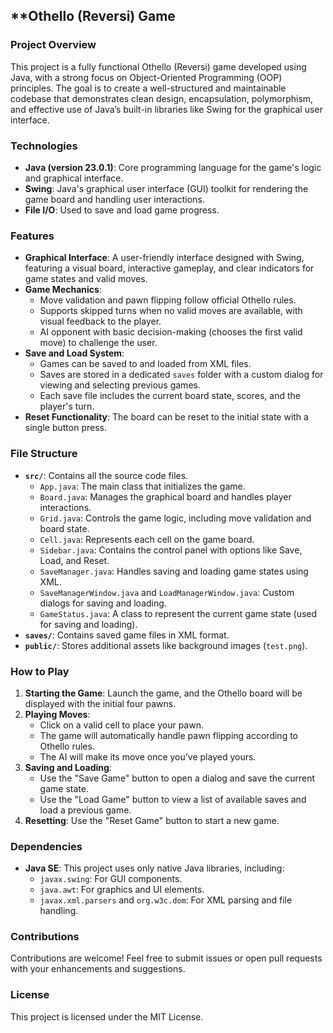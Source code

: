 ## **Othello (Reversi) Game

### **Project Overview**
This project is a fully functional Othello (Reversi) game developed using Java, with a strong focus on Object-Oriented Programming (OOP) principles. The goal is to create a well-structured and maintainable codebase that demonstrates clean design, encapsulation, polymorphism, and effective use of Java’s built-in libraries like Swing for the graphical user interface.

### Technologies

- **Java (version 23.0.1)**: Core programming language for the game's logic and graphical interface.
- **Swing**: Java's graphical user interface (GUI) toolkit for rendering the game board and handling user interactions.
- **File I/O**: Used to save and load game progress.

### **Features**
- **Graphical Interface**: A user-friendly interface designed with Swing, featuring a visual board, interactive gameplay, and clear indicators for game states and valid moves.
- **Game Mechanics**:
  - Move validation and pawn flipping follow official Othello rules.
  - Supports skipped turns when no valid moves are available, with visual feedback to the player.
  - AI opponent with basic decision-making (chooses the first valid move) to challenge the user.
- **Save and Load System**:
  - Games can be saved to and loaded from XML files.
  - Saves are stored in a dedicated `saves` folder with a custom dialog for viewing and selecting previous games.
  - Each save file includes the current board state, scores, and the player's turn.
- **Reset Functionality**: The board can be reset to the initial state with a single button press.

### **File Structure**
- **`src/`**: Contains all the source code files.
  - `App.java`: The main class that initializes the game.
  - `Board.java`: Manages the graphical board and handles player interactions.
  - `Grid.java`: Controls the game logic, including move validation and board state.
  - `Cell.java`: Represents each cell on the game board.
  - `Sidebar.java`: Contains the control panel with options like Save, Load, and Reset.
  - `SaveManager.java`: Handles saving and loading game states using XML.
  - `SaveManagerWindow.java` and `LoadManagerWindow.java`: Custom dialogs for saving and loading.
  - `GameStatus.java`: A class to represent the current game state (used for saving and loading).
- **`saves/`**: Contains saved game files in XML format.
- **`public/`**: Stores additional assets like background images (`test.png`).

### **How to Play**
1. **Starting the Game**: Launch the game, and the Othello board will be displayed with the initial four pawns.
2. **Playing Moves**:
   - Click on a valid cell to place your pawn.
   - The game will automatically handle pawn flipping according to Othello rules.
   - The AI will make its move once you’ve played yours.
3. **Saving and Loading**:
   - Use the "Save Game" button to open a dialog and save the current game state.
   - Use the "Load Game" button to view a list of available saves and load a previous game.
4. **Resetting**: Use the "Reset Game" button to start a new game.

### **Dependencies**
- **Java SE**: This project uses only native Java libraries, including:
  - `javax.swing`: For GUI components.
  - `java.awt`: For graphics and UI elements.
  - `javax.xml.parsers` and `org.w3c.dom`: For XML parsing and file handling.

### **Contributions**
Contributions are welcome! Feel free to submit issues or open pull requests with your enhancements and suggestions.

### **License**
This project is licensed under the MIT License.

